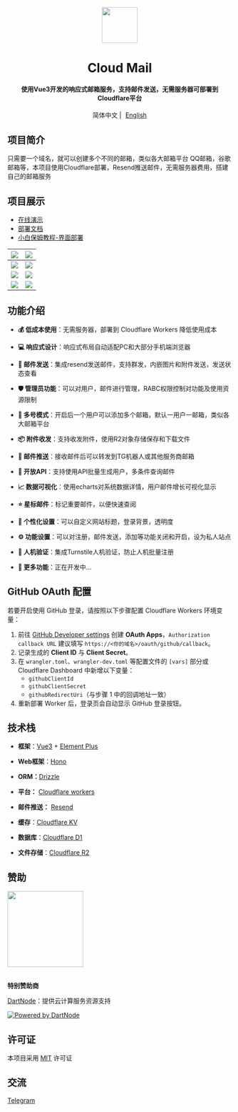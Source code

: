 <p align="center">
  <img src="doc/demo/logo.png" width="80px" />
</p>

<div align="center">
<h1>Cloud Mail</h1>
</div>
<div align="center">
    <h4>使用Vue3开发的响应式邮箱服务，支持邮件发送，无需服务器可部署到Cloudflare平台</h4> 
</div>
<div align="center">
    <span>简体中文 | <a href="/README-en.md" style="margin-left: 5px">English </a></span>
</div>

## 项目简介

只需要一个域名，就可以创建多个不同的邮箱，类似各大邮箱平台 QQ邮箱，谷歌邮箱等，本项目使用Cloudflare部署，Resend推送邮件，无需服务器费用，搭建自己的邮箱服务

## 项目展示

- [在线演示](https://skymail.ink)<br>
- [部署文档](https://doc.skymail.ink)<br>
- [小白保姆教程-界面部署](https://doc.skymail.ink/guide/via-ui.html)

| ![](/doc/demo/demo1.png) | ![](/doc/demo/demo2.png) |
|--------------------------|---------------------|
| ![](/doc/demo/demo3.png)      | ![](/doc/demo/demo4.png) |
| ![](/doc/demo/demo5.png)      | ![](/doc/demo/demo6.png) |
| ![](/doc/demo/demo7.png)      | ![](/doc/demo/demo8.png) |




## 功能介绍

- **💰 低成本使用**：无需服务器，部署到 Cloudflare Workers 降低使用成本

- **💻 响应式设计**：响应式布局自动适配PC和大部分手机端浏览器

- **📧 邮件发送**：集成resend发送邮件，支持群发，内嵌图片和附件发送，发送状态查看

- **🛡️ 管理员功能**：可以对用户，邮件进行管理，RABC权限控制对功能及使用资源限制

- **🔀 多号模式**：开启后一个用户可以添加多个邮箱，默认一用户一邮箱，类似各大邮箱平台

- **📦 附件收发**：支持收发附件，使用R2对象存储保存和下载文件

- **🔔 邮件推送**：接收邮件后可以转发到TG机器人或其他服务商邮箱

- **📡 开放API**：支持使用API批量生成用户，多条件查询邮件 

- **📈 数据可视化**：使用echarts对系统数据详情，用户邮件增长可视化显示

- **⭐ 星标邮件**：标记重要邮件，以便快速查阅

- **🎨 个性化设置**：可以自定义网站标题，登录背景，透明度

- **⚙️ 功能设置**：可以对注册，邮件发送，添加等功能关闭和开启，设为私人站点

- **🤖 人机验证**：集成Turnstile人机验证，防止人机批量注册

- **📜 更多功能**：正在开发中...


## GitHub OAuth 配置

若要开启使用 GitHub 登录，请按照以下步骤配置 Cloudflare Workers 环境变量：

1. 前往 [GitHub Developer settings](https://github.com/settings/developers) 创建 **OAuth Apps**，`Authorization callback URL` 建议填写 `https://<你的域名>/oauth/github/callback`。
2. 记录生成的 **Client ID** 与 **Client Secret**。
3. 在 `wrangler.toml`、`wrangler-dev.toml` 等配置文件的 `[vars]` 部分或 Cloudflare Dashboard 中新增以下变量：
   - `githubClientId`
   - `githubClientSecret`
   - `githubRedirectUri`（与步骤 1 中的回调地址一致）
4. 重新部署 Worker 后，登录页会自动显示 GitHub 登录按钮。



## 技术栈

- **框架**：[Vue3](https://vuejs.org/) + [Element Plus](https://element-plus.org/) 

- **Web框架**：[Hono](https://hono.dev/)

- **ORM：**[Drizzle](https://orm.drizzle.team/)

- **平台：** [Cloudflare workers](https://developers.cloudflare.com/workers/)

- **邮件推送：** [Resend](https://resend.com/)

- **缓存**：[Cloudflare KV](https://developers.cloudflare.com/kv/)

- **数据库**：[Cloudflare D1](https://developers.cloudflare.com/d1/)

- **文件存储**：[Cloudflare R2](https://developers.cloudflare.com/r2/)


## 赞助


<a href="https://doc.skymail.ink/support.html" >
<img width="170px" src="./doc/images/support.png" alt="">
</a><br><br>


**特别赞助商**

[DartNode](https://dartnode.com)：提供云计算服务资源支持

[![Powered by DartNode](https://dartnode.com/branding/DN-Open-Source-sm.png)](https://dartnode.com "Powered by DartNode - Free VPS for Open Source")

## 许可证

本项目采用 [MIT](LICENSE) 许可证	


## 交流

[Telegram](https://t.me/cloud_mail_tg)



